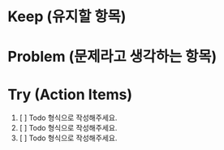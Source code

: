 # Keep (유지할 항목)

# Problem (문제라고 생각하는 항목)

# Try (Action Items)
1. [ ] Todo 형식으로 작성해주세요.
2. [ ] Todo 형식으로 작성해주세요.
3. [ ] Todo 형식으로 작성해주세요.
